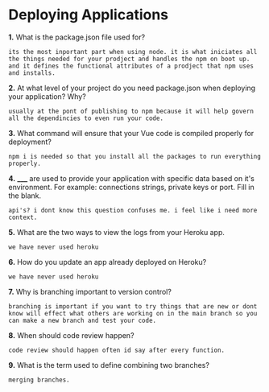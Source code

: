 # Deploying Applications

**1.** What is the package.json file used for?

<!-- enter you answer in the space below -->

```
its the most inportant part when using node. it is what iniciates all the things needed for your prodject and handles the npm on boot up. and it defines the functional attributes of a prodject that npm uses and installs.
```

**2.** At what level of your project do you need package.json when deploying your application? Why?

<!-- enter you answer in the space below -->

```
usually at the pont of publishing to npm because it will help govern all the dependincies to even run your code.
```

**3.** What command will ensure that your Vue code is compiled properly for deployment?

<!-- enter you answer in the space below -->

```
npm i is needed so that you install all the packages to run everything properly.
```

**4.** **\_\_\_** are used to provide your application with specific data based on it's environment. For example: connections strings, private keys or port. Fill in the blank.

<!-- enter you answer in the space below -->

```
api's? i dont know this question confuses me. i feel like i need more context.
```

**5.** What are the two ways to view the logs from your Heroku app.

<!-- enter you answer in the space below -->

```
we have never used heroku
```

**6.** How do you update an app already deployed on Heroku?

<!-- enter you answer in the space below -->

```
we have never used heroku
```

**7.** Why is branching important to version control?

<!-- enter you answer in the space below -->

```
branching is important if you want to try things that are new or dont know will effect what others are working on in the main branch so you can make a new branch and test your code.
```

**8.** When should code review happen?

<!-- enter you answer in the space below -->

```
code review should happen often id say after every function.
```

**9.** What is the term used to define combining two branches?

<!-- enter you answer in the space below -->

```
merging branches.
```
